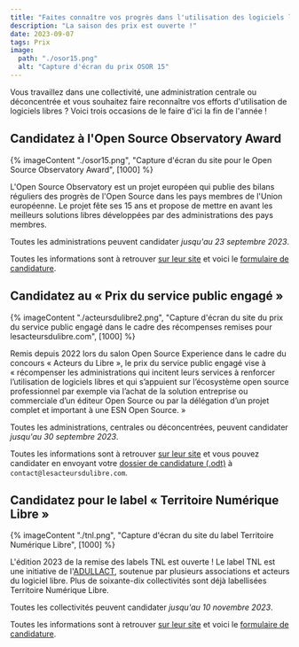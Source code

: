 ```yaml
---
title: "Faites connaître vos progrès dans l'utilisation des logiciels libres !"
description: "La saison des prix est ouverte !"
date: 2023-09-07
tags: Prix
image:
  path: "./osor15.png"
  alt: "Capture d'écran du prix OSOR 15"
---
```


Vous travaillez dans une collectivité, une administration centrale ou déconcentrée et vous souhaitez faire reconnaître vos efforts d'utilisation de logiciels libres ?  Voici trois occasions de le faire d'ici la fin de l'année !

## Candidatez à l'Open Source Observatory Award

{% imageContent "./osor15.png", "Capture d'écran du site pour le Open Source Observatory Award", [1000] %}

L'Open Source Observatory est un projet européen qui publie des bilans réguliers des progrès de l'Open Source dans les pays membres de l'Union européenne.  Le projet fête ses 15 ans et propose de mettre en avant les meilleurs solutions libres développées par des administrations des pays membres.

Toutes les administrations peuvent candidater *jusqu'au 23 septembre 2023*.

Toutes les informations sont à retrouver [sur leur site](https://joinup.ec.europa.eu/collection/open-source-observatory-osor/osor-awards-2023) et voici le [formulaire de candidature](https://ec.europa.eu/eusurvey/runner/OSORawards2023).

## Candidatez au « Prix du service public engagé »

{% imageContent "./acteursdulibre2.png", "Capture d'écran du site du prix du service public engagé dans le cadre des récompenses remises pour lesacteursdulibre.com", [1000] %}

Remis depuis 2022 lors du salon Open Source Experience dans le cadre du concours « Acteurs du Libre », le prix du service public engagé vise à « récompenser les administrations qui incitent leurs services à renforcer l’utilisation de logiciels libres et qui s’appuient sur l’écosystème open source professionnel par exemple via l’achat de la solution entreprise ou commerciale d’un éditeur Open Source ou par la délégation d’un projet complet et important à une ESN Open Source. »

Toutes les administrations, centrales ou déconcentrées, peuvent candidater *jusqu'au 30 septembre 2023*.

Toutes les informations sont à retrouver [sur leur site](https://lesacteursdulibre.com/portfolio/prix-du-service-public-engage/) et vous pouvez candidater en envoyant votre [dossier de candidature (.odt)](https://lesacteursdulibre.com/wp-content/uploads/2023/06/DOSSIER-PARTICIPATION-ActeursDuLibre2023-V4.odt) à `contact@lesacteursdulibre.com`.

## Candidatez pour le label « Territoire Numérique Libre »

{% imageContent "./tnl.png", "Capture d'écran du site du label Territoire Numérique Libre", [1000] %}

L'édition 2023 de la remise des labels TNL est ouverte !  Le label TNL est une initiative de l'[ADULLACT](https://adullact.org), soutenue par plusieurs associations et acteurs du logiciel libre. Plus de soixante-dix collectivités sont déjà labellisées Territoire Numérique Libre. 

Toutes les collectivités peuvent candidater *jusqu'au 10 novembre 2023*.

Toutes les informations sont à retrouver [sur leur site](https://territoire-numerique-libre.org/edition-2023/) et voici le [formulaire de candidature](https://demarches.adullact.org/commencer/territoire-numerique-libre-2023).
